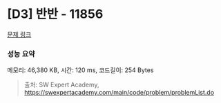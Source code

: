 # [D3] 반반 - 11856 

[문제 링크](https://swexpertacademy.com/main/code/problem/problemDetail.do?contestProbId=AXjS1GXqZ8gDFATi) 

### 성능 요약

메모리: 46,380 KB, 시간: 120 ms, 코드길이: 254 Bytes



> 출처: SW Expert Academy, https://swexpertacademy.com/main/code/problem/problemList.do
